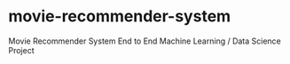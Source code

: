 # movie-recommender-system
Movie Recommender System End to End Machine Learning / Data Science Project
